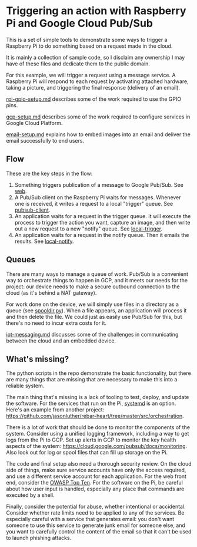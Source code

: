 # Triggering an action with Raspberry Pi and Google Cloud Pub/Sub

This is a set of simple tools to demonstrate some ways to trigger a Raspberry Pi to do something based on a request made in the cloud. 

It is mainly a collection of sample code, so I disclaim any ownership I may have of these files and dedicate them to the public domain. 

For this example, we will trigger a request using a message service. A Raspberry Pi will respond to each request by activating attached hardware, taking a picture, and triggering the final response (delivery of an email). 

[rpi-gpio-setup.md](./rpi-gpio-setup.md) describes some of the work required to use the GPIO pins. 

[gcp-setup.md](./gcp-setup.md) describes some of the work required to configure services in Google Cloud Platform. 

[email-setup.md](./email-setup.md) explains how to embed images into an email and deliver the email successfully to end users. 

## Flow

These are the key steps in the flow:

1. Something triggers publication of a message to Google Pub/Sub. See [web](./src/web/readme.md).
2. A Pub/Sub client on the Raspberry Pi waits for messages. Whenever one is received, it writes a request to a local "trigger" queue. See [pubsub-client](./src/pubsub-client/).
3. An application waits for a request in the trigger queue. It will execute the process to trigger the action you want, capture an image, and then write out a new request to a new "notify" queue. See [local-trigger](./src/local-trigger/).
4. An application waits for a request in the notify queue. Then it emails the results. See [local-notify](./src/local-notify/).

## Queues

There are many ways to manage a queue of work. Pub/Sub is a convenient way to orchestrate things to happen in GCP, and it meets our needs for the project: our device needs to make a secure outbound connection to the cloud (as it's behind a NAT gateway). 

For work done on the device, we will simply use files in a directory as a queue (see [spooldir.py](./src/spooldir.py)). When a file appears, an application will process it and then delete the file. We could just as easily use Pub/Sub for this, but there's no need to incur extra costs for it. 

[iot-messaging.md](./iot-messaging.md) discusses some of the challenges in communicating between the cloud and an embedded device. 

## What's missing?

The python scripts in the repo demonstrate the basic functionality, but there are many things that are missing that are necessary to make this into a reliable system. 

The main thing that's missing is a lack of tooling to test, deploy, and update the software. For the services that run on the Pi, [systemd](https://www.thedigitalpictureframe.com/ultimate-guide-systemd-autostart-scripts-raspberry-pi/) is an option. Here's an example from another project: <https://github.com/jasonluther/rebar-heart/tree/master/src/orchestration>. 

There is a lot of work that should be done to monitor the components of the system. Consider using a unified logging framework, including a way to get logs from the Pi to GCP. Set up alerts in GCP to monitor the key health aspects of the system: <https://cloud.google.com/pubsub/docs/monitoring>. Also look out for log or spool files that can fill up storage on the Pi. 

The code and final setup also need a thorough security review. On the cloud side of things, make sure service accounts have only the access required, and use a different service account for each application. For the web front end, consider the [OWASP Top Ten](https://owasp.org/www-project-top-ten/). For the software on the Pi, be careful about how user input is handled, especially any place that commands are executed by a shell. 

Finally, consider the potential for abuse, whether intentional or accidental. Consider whether rate limits need to be applied to any of the services. Be especially careful with a service that generates email: you don't want someone to use this service to generate junk email for someone else, and you want to carefully control the content of the email so that it can't be used to launch phishing attacks. 